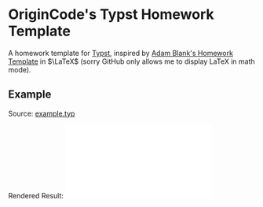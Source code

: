 # OriginCode's Typst Homework Template

A homework template for [Typst](https://typst.app/), inspired by [Adam Blank's Homework Template](https://www.countablethoughts.com/documents/homework-anon.tex) in $\LaTeX$ (sorry GitHub only allows me to display LaTeX in math mode).

## Example

Source: [example.typ](./example.typ)

Rendered Result: ![example.pdf](./example.pdf)
